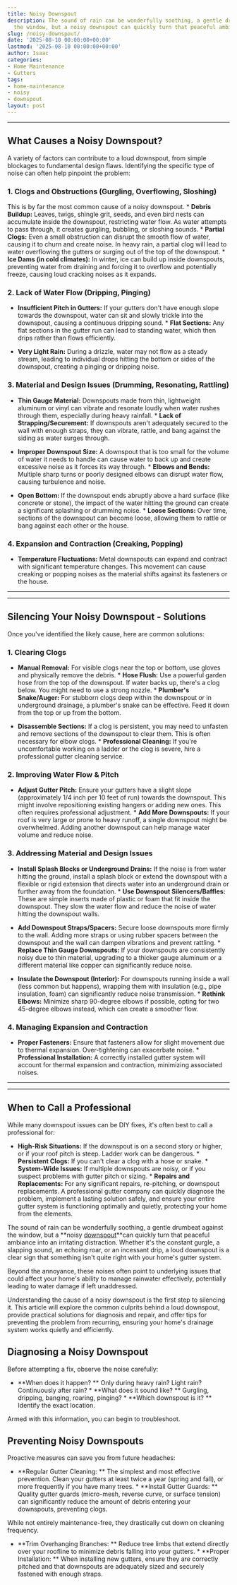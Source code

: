 ```yaml
---
title: Noisy Downspout
description: The sound of rain can be wonderfully soothing, a gentle drumbeat against
  the window, but a noisy downspout can quickly turn that peaceful ambiance into an...
slug: /noisy-downspout/
date: '2025-08-10 00:00:00+00:00'
lastmod: '2025-08-10 00:00:00+00:00'
author: Isaac
categories:
- Home Maintenance
- Gutters
tags:
- home-maintenance
- noisy
- downspout
layout: post
---
```

---

## What Causes a Noisy Downspout?
A variety of factors can contribute to a loud downspout, from simple blockages to fundamental design flaws. Identifying the specific type of noise can often help pinpoint the problem:

### 1. Clogs and Obstructions (Gurgling, Overflowing, Sloshing)
This is by far the most common cause of a noisy downspout. * **Debris Buildup:** Leaves, twigs, shingle grit, seeds, and even bird nests can accumulate inside the downspout, restricting water flow. As water attempts to pass through, it creates gurgling, bubbling, or sloshing sounds. * **Partial Clogs:** Even a small obstruction can disrupt the smooth flow of water, causing it to churn and create noise.
In heavy rain, a partial clog will lead to water overflowing the gutters or surging out of the top of the downspout. * **Ice Dams (in cold climates):** In winter, ice can build up inside downspouts, preventing water from draining and forcing it to overflow and potentially freeze, causing loud cracking noises as it expands.

### 2. Lack of Water Flow (Dripping, Pinging)

* **Insufficient Pitch in Gutters:** If your gutters don't have enough slope towards the downspout, water can sit and slowly trickle into the downspout, causing a continuous dripping sound. * **Flat Sections:** Any flat sections in the gutter run can lead to standing water, which then drips rather than flows efficiently.

* **Very Light Rain:** During a drizzle, water may not flow as a steady stream, leading to individual drops hitting the bottom or sides of the downspout, creating a pinging or dripping noise.

### 3. Material and Design Issues (Drumming, Resonating, Rattling)

* **Thin Gauge Material:** Downspouts made from thin, lightweight aluminum or vinyl can vibrate and resonate loudly when water rushes through them, especially during heavy rainfall. * **Lack of Strapping/Securement:** If downspouts aren't adequately secured to the wall with enough straps, they can vibrate, rattle, and bang against the siding as water surges through.

* **Improper Downspout Size:** A downspout that is too small for the volume of water it needs to handle can cause water to back up and create excessive noise as it forces its way through. * **Elbows and Bends:** Multiple sharp turns or poorly designed elbows can disrupt water flow, causing turbulence and noise.

* **Open Bottom:** If the downspout ends abruptly above a hard surface (like concrete or stone), the impact of the water hitting the ground can create a significant splashing or drumming noise. * **Loose Sections:** Over time, sections of the downspout can become loose, allowing them to rattle or bang against each other or the house.

### 4. Expansion and Contraction (Creaking, Popping)

* **Temperature Fluctuations:** Metal downspouts can expand and contract with significant temperature changes. This movement can cause creaking or popping noises as the material shifts against its fasteners or the house.
---
---

## Silencing Your Noisy Downspout - Solutions
Once you've identified the likely cause, here are common solutions:

### 1. Clearing Clogs

* **Manual Removal:** For visible clogs near the top or bottom, use gloves and physically remove the debris. * **Hose Flush:** Use a powerful garden hose from the top of the downspout. If water backs up, there's a clog below. You might need to use a strong nozzle. * **Plumber's Snake/Auger:** For stubborn clogs deep within the downspout or in underground drainage, a plumber's snake can be effective. Feed it down from the top or up from the bottom.

* **Disassemble Sections:** If a clog is persistent, you may need to unfasten and remove sections of the downspout to clear them. This is often necessary for elbow clogs. * **Professional Cleaning:** If you're uncomfortable working on a ladder or the clog is severe, hire a professional gutter cleaning service.

### 2. Improving Water Flow & Pitch

* **Adjust Gutter Pitch:** Ensure your gutters have a slight slope (approximately 1/4 inch per 10 feet of run) towards the downspout. This might involve repositioning existing hangers or adding new ones. This often requires professional adjustment. * **Add More Downspouts:** If your roof is very large or prone to heavy runoff, a single downspout might be overwhelmed. Adding another downspout can help manage water volume and reduce noise.

### 3. Addressing Material and Design Issues

* **Install Splash Blocks or Underground Drains:** If the noise is from water hitting the ground, install a splash block or extend the downspout with a flexible or rigid extension that directs water into an underground drain or further away from the foundation. * **Use Downspout Silencers/Baffles:** These are simple inserts made of plastic or foam that fit inside the downspout. They slow the water flow and reduce the noise of water hitting the downspout walls.

* **Add Downspout Straps/Spacers:** Secure loose downspouts more firmly to the wall. Adding more straps or using rubber spacers between the downspout and the wall can dampen vibrations and prevent rattling. * **Replace Thin Gauge Downspouts:** If your downspouts are consistently noisy due to thin material, upgrading to a thicker gauge aluminum or a different material like copper can significantly reduce noise.

* **Insulate the Downspout (Interior):** For downspouts running inside a wall (less common but happens), wrapping them with insulation (e.g., pipe insulation, foam) can significantly reduce noise transmission. * **Rethink Elbows:** Minimize sharp 90-degree elbows if possible, opting for two 45-degree elbows instead, which can create a smoother flow.

### 4. Managing Expansion and Contraction

* **Proper Fasteners:** Ensure that fasteners allow for slight movement due to thermal expansion. Over-tightening can exacerbate noise. * **Professional Installation:** A correctly installed gutter system will account for thermal expansion and contraction, minimizing associated noises.
---
---

## When to Call a Professional
While many downspout issues can be DIY fixes, it's often best to call a professional for:

* **High-Risk Situations:** If the downspout is on a second story or higher, or if your roof pitch is steep. Ladder work can be dangerous. * **Persistent Clogs:** If you can't clear a clog with a hose or snake. * **System-Wide Issues:** If multiple downspouts are noisy, or if you suspect problems with gutter pitch or sizing. * **Repairs and Replacements:** For any significant repairs, re-pitching, or downspout replacements.
A professional gutter company can quickly diagnose the problem, implement a lasting solution safely, and ensure your entire gutter system is functioning optimally and quietly, protecting your home from the elements.

The sound of rain can be wonderfully soothing, a gentle drumbeat against the window, but a **noisy [downspout](https://pestpolicy.com/gutter-downspout-adapter/)**can quickly turn that peaceful ambiance into an irritating distraction. Whether it's the constant gurgle, a slapping sound, an echoing roar, or an incessant drip, a loud downspout is a clear sign that something isn't quite right with your home's gutter system.

Beyond the annoyance, these noises often point to underlying issues that could affect your home's ability to manage rainwater effectively, potentially leading to water damage if left unaddressed.

Understanding the cause of a noisy downspout is the first step to silencing it. This article will explore the common culprits behind a loud downspout, provide practical solutions for diagnosis and repair, and offer tips for preventing the problem from recurring, ensuring your home's drainage system works quietly and efficiently.

##  Diagnosing a Noisy Downspout

Before attempting a fix, observe the noise carefully:

* **When does it happen? ** Only during heavy rain? Light rain? Continuously after rain? * **What does it sound like? ** Gurgling, dripping, banging, roaring, pinging? * **Which downspout is it? ** Identify the exact location.

Armed with this information, you can begin to troubleshoot.

##  Preventing Noisy Downspouts

Proactive measures can save you from future headaches:

* **Regular Gutter Cleaning: ** The simplest and most effective prevention. Clean your gutters at least twice a year (spring and fall), or more frequently if you have many trees. * **Install Gutter Guards: ** Quality gutter guards (micro-mesh, reverse curve, or surface tension) can significantly reduce the amount of debris entering your downspouts, preventing clogs.

While not entirely maintenance-free, they drastically cut down on cleaning frequency.

* **Trim Overhanging Branches: ** Reduce tree limbs that extend directly over your roofline to minimize debris falling into your gutters. * **Proper Installation: ** When installing new gutters, ensure they are correctly pitched and that downspouts are adequately sized and securely fastened with enough straps.